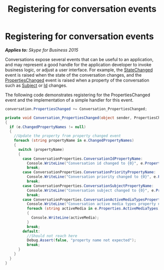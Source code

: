 ﻿---
title: Registering for conversation events
TOCTitle: Registering for conversation events
ms:assetid: ec21df6c-1ec7-4a8a-96cd-11daf5fb2ce1
ms:mtpsurl: https://msdn.microsoft.com/en-us/library/Dn465983(v=office.16)
ms:contentKeyID: 65239919
ms.date: 07/27/2015
mtps_version: v=office.16
dev_langs:
- csharp
---

# Registering for conversation events


_**Applies to:** Skype for Business 2015_

Conversations expose several events that can be useful to an application, and may represent a good handle for the application developer to invoke business logic, or adjust a user interface. For example, the [StateChanged](https://msdn.microsoft.com/en-us/library/hh365987\(v=office.16\)) event is raised when the state of the conversation changes, and the [PropertiesChanged](https://msdn.microsoft.com/en-us/library/hh384248\(v=office.16\)) event is raised when a property of the conversation such as [Subject](https://msdn.microsoft.com/en-us/library/hh349381\(v=office.16\)) or [Id](https://msdn.microsoft.com/en-us/library/hh366404\(v=office.16\)) changes.

The following code demonstrates registering for the PropertiesChanged event and the implementation of a simple handler for this event.

``` csharp
conversation.PropertiesChanged += Conversation_PropertiesChanged;

private void Conversation_PropertiesChanged(object sender, PropertiesChangedEventArgs<ConversationProperties> e)
{
  if (e.ChangedPropertyNames != null)
  {
    //Update the property from property changed event
    foreach (string propertyName in e.ChangedPropertyNames)
    {
      switch (propertyName)
      {
        case ConversationProperties.ConversationIdPropertyName: 
          Console.WriteLine("Conversation id changed to {0}", e.Properties.Id);
          break;
        case ConversationProperties.ConversationPriorityPropertyName: 
          Console.WriteLine("Conversation priority changed to {0}", e.Properties.Priority);
          break;
        case ConversationProperties.ConversationSubjectPropertyName:
          Console.WriteLine("Conversation subject changed to {0}", e.Properties.Subject);
          break;
        case ConversationProperties.ConversationActiveMediaTypesPropertyName:
          Console.WriteLine("Conversation active media types property name changed to");
          foreach (string activeMedia in e.Properties.ActiveMediaTypes)
          {
            Console.WriteLine(activeMedia);
          }
          break;
        default:
          //Should not reach here
          Debug.Assert(false, "property name not expected");
          break;
      }
    }
  }
}
```

